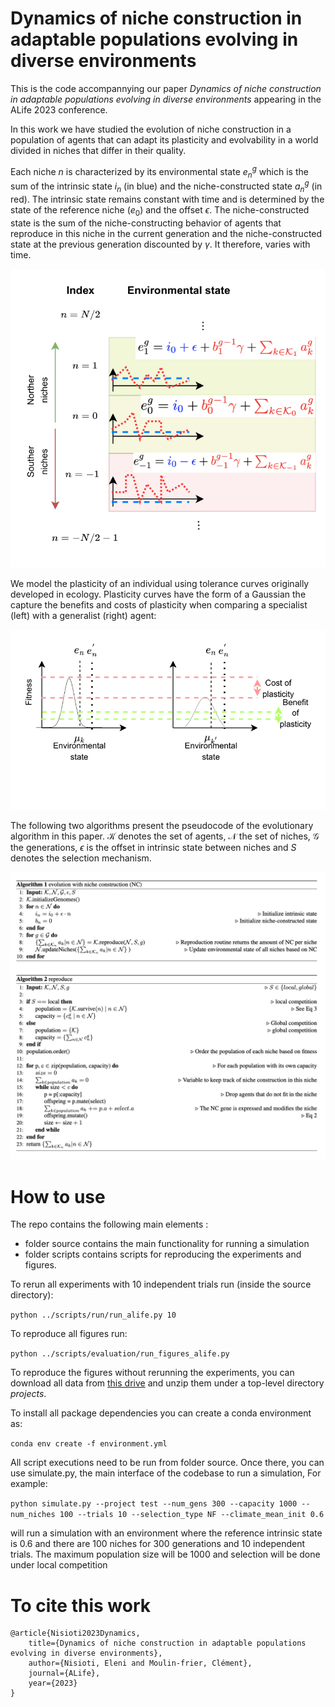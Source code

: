 # Dynamics of niche construction in adaptable populations evolving in diverse environments

This is the code accompannying our paper *Dynamics of niche construction in adaptable populations evolving in diverse environments* appearing in the ALife 2023 conference.

In this work we have studied the evolution of niche construction in a population of agents that can adapt its plasticity and evolvability in a world divided in niches that differ in their quality.
 

Each niche $n$ is characterized by its environmental state $e_n^g$ which is the sum of the intrinsic state $i_n$ (in blue) and the niche-constructed state $a_n^g$ (in red). The intrinsic state remains constant with time and is determined by the state of the reference niche $(e_0)$ and the offset $\epsilon$. The niche-constructed state is the sum of the niche-constructing behavior of agents that reproduce in this niche in the current generation and the niche-constructed state at the previous generation discounted by $\gamma$. It therefore, varies with time.

![world](visuals/environment.png)

We model the plasticity of an individual using tolerance curves  originally developed in ecology. Plasticity curves have the form of a Gaussian the capture the benefits and costs of plasticity when comparing a specialist (left) with a generalist (right) agent:

![plasticity](visuals/plasticity.png)


The following two algorithms present the pseudocode of the evolutionary algorithm in this paper. $\mathcal{K}$ denotes the set of agents, $\mathcal{N}$ the set of niches, $\mathcal{G}$ the generations, $\epsilon$ is the offset in intrinsic state between niches and $S$ denotes the selection mechanism.

![plasticity](visuals/pseudocode.png)


# How to use

The repo contains the following main elements :

* folder source contains the main functionality for running a simulation
* folder scripts contains scripts for reproducing the experiments and figures. 

To rerun all experiments with 10 independent trials run (inside the source directory):

``python ../scripts/run/run_alife.py 10``

To reproduce all figures run:

``python ../scripts/evaluation/run_figures_alife.py``

To reproduce the figures without rerunning the experiments, you can download all data from [this drive](https://share.internxt.com/d/sh/folder/91dfa3b1aab9c1c540ec/c389174f8bb8fd0a0316dbc42448ea8b41e0d5162100991ba87b861a99463c26) and unzip them under a top-level directory *projects*.

To install all package dependencies you can create a conda environment as:

`conda env create -f environment.yml`

All script executions need to be run from folder source. Once there, you can use simulate.py, the main interface of the codebase to run a simulation, For example:

`python simulate.py --project test --num_gens 300 --capacity 1000 --num_niches 100 --trials 10 --selection_type NF --climate_mean_init 0.6`

will run a simulation with an environment where the reference intrinsic state is 0.6 and there are 100 niches for 300 generations and 10 independent trials. The maximum population size will be 1000 and selection will be done under local competition

# To cite this work

```
@article{Nisioti2023Dynamics,
	title={Dynamics of niche construction in adaptable populations evolving in diverse environments},
	author={Nisioti, Eleni and Moulin-frier, Clément},
	journal={ALife},
	year={2023}
}
```


